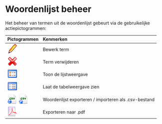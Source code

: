 # Woordenlijst beheer

Het beheer van termen uit de woordenlijst gebeurt via de gebruikelijke actiepictogrammen:

| Pictogrammen | Kenmerken |
| :--- | :--- |
| ![](../../.gitbook/assets/graphics244.png) | Bewerk term |
| ![](../../.gitbook/assets/graphics369.png) | Term verwijderen |
| ![](../../.gitbook/assets/graphics239.png) | Toon de lijstweergave |
| ![](../../.gitbook/assets/graphics241.png) | Laat de tabelweergave zien |
| ![](../../.gitbook/assets/graphics242.png) ![](../../.gitbook/assets/graphics364.png) | Woordenlijst exporteren / importeren als .csv-bestand |
| ![](../../.gitbook/assets/graphics243.png) | Exporteren naar .pdf |

